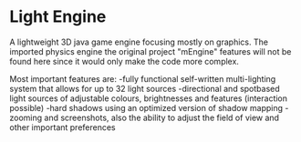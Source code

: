 Light Engine
============

A lightweight 3D java game engine focusing mostly on graphics. The imported physics engine the original project "mEngine" features will not be found here since it would only make the code more complex.

Most important features are:
-fully functional self-written multi-lighting system that allows for up to 32 light sources
-directional and spotbased light sources of adjustable colours, brightnesses and features (interaction possible)
-hard shadows using an optimized version of shadow mapping
-zooming and screenshots, also the ability to adjust the field of view and other important preferences
